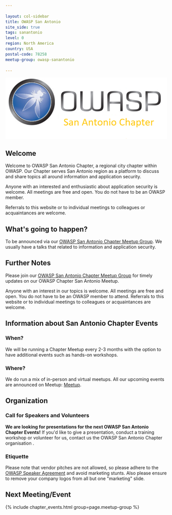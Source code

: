 ```yaml
---

layout: col-sidebar
title: OWASP San Antonio
site_side: true
tags: sanantonio
level: 0
region: North America
country: USA
postal-code: 78258
meetup-group: owasp-sanantonio

---
```


![San Antonio Chapter Logo](assets/images/chapter.png)



## Welcome
Welcome to OWASP San Antonio Chapter, a regional city chapter within OWASP. Our Chapter serves San Antonio region as a platform to discuss and share topics all around information and application security.

Anyone with an interested and enthusiastic about application security is welcome. All meetings are free and open. You do not have to be an OWASP member.

Referrals to this website or to individual meetings to colleagues or acquaintances are welcome.

## What's going to happen?
To be announced via our [OWASP San Antonio Chapter Meetup Group](https://www.meetup.com/owasp-sanantonio/).
We usually have a talks that related to information and application security.

## Further Notes
Please join our [OWASP San Antonio Chapter Meetup Group](https://www.meetup.com/owasp-sanantonio/) for timely updates on our OWASP Chapter San Antonio Meetup.

Anyone with an interest in our topics is welcome. All meetings are free and open. You do not have to be an OWASP member to attend. Referrals to this website or to individual meetings to colleagues or acquaintances are welcome.

## Information about San Antonio Chapter Events

### When?
We will be running a Chapter Meetup every 2-3 months with the option to have additional events such as hands-on workshops. 

### Where?
We do run a mix of in-person and virtual meetups. All our upcoming events are announced on Meetup: [Meetup](https://www.meetup.com/owasp-sanantonio/). 

## Organization

### Call for Speakers and Volunteers

**We are looking for presentations for the next OWASP San Antonio Chapter Events!** If you'd like to give a presentation, conduct a training workshop or volunteer for us, contact us the OWASP San Antonio Chapter organisation .

### Etiquette
Please note that vendor pitches are not allowed, so please adhere to the [OWASP Speaker Agreement](https://owasp.org/www-policy/legal/speaker-agreement) and avoid marketing stunts. Also please ensure to remove your company logos from all but one "marketing" slide.



Next Meeting/Event
---------------------
{% include chapter_events.html group=page.meetup-group %}


